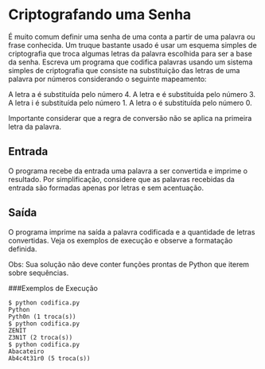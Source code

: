 # Criptografando uma Senha
É muito comum definir uma senha de uma conta a partir de uma palavra ou frase conhecida. Um truque bastante usado é usar
um esquema simples de criptografia que troca algumas letras da palavra escolhida para ser a base da senha. Escreva um 
programa que codifica palavras usando um sistema simples de criptografia que consiste na substituição das letras de uma
palavra por números considerando o seguinte mapeamento:

A letra a é substituída pelo número 4.
A letra e é substituída pelo número 3.
A letra i é substituída pelo número 1.
A letra o é substituída pelo número 0.

Importante considerar que a regra de conversão não se aplica na primeira letra da palavra.

## Entrada
O programa recebe da entrada uma palavra a ser convertida e imprime o resultado. Por simplificação, considere que as 
palavras recebidas da entrada são formadas apenas por letras e sem acentuação.

## Saída
O programa imprime na saída a palavra codificada e a quantidade de letras convertidas. Veja os exemplos de execução e 
observe a formatação definida.

Obs: Sua solução não deve conter funções prontas de Python que iterem sobre sequências.

###Exemplos de Execução
```
$ python codifica.py
Python
Pyth0n (1 troca(s))
$ python codifica.py
ZENIT
Z3N1T (2 troca(s))
$ python codifica.py
Abacateiro
Ab4c4t31r0 (5 troca(s))
```